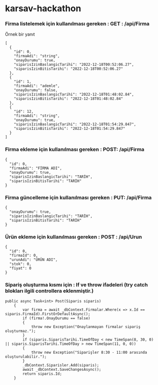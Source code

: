 # karsav-hackathon

### Firma listelemek için kullanılması gereken : GET : /api/Firma

Örnek bir yanıt
```
[
  {
    "id": 0,
    "firmaAdi": "string",
    "onayDurumu": true,
    "siparisIzinBaslangicTarihi": "2022-12-18T00:52:06.27",
    "siparisIzinBitisTarihi": "2022-12-18T00:52:06.27"
  },
  {
    "id": 1,
    "firmaAdi": "ademle",
    "onayDurumu": false,
    "siparisIzinBaslangicTarihi": "2022-12-18T01:48:02.84",
    "siparisIzinBitisTarihi": "2022-12-18T01:48:02.84"
  },
  {
    "id": 12,
    "firmaAdi": "string",
    "onayDurumu": true,
    "siparisIzinBaslangicTarihi": "2022-12-18T01:54:29.847",
    "siparisIzinBitisTarihi": "2022-12-18T01:54:29.847"
  }
]
```

### Firma ekleme için kullanılması gereken : POST: /api/Firma
```
{
  "id": 0,
  "firmaAdi": "FİRMA ADI",
  "onayDurumu": true,
  "siparisIzinBaslangicTarihi": "TARİH",
  "siparisIzinBitisTarihi": "TARİH"
}
```

### Firma güncelleme için kullanılması gereken : PUT: /api/Firma
```
{
  "onayDurumu": true,
  "siparisIzinBaslangicTarihi": "TARİH",
  "siparisIzinBitisTarihi": "TARİH"
}
```
### Ürün ekleme için kullanılması gereken : POST : /api/Urun
```
{
  "id": 0,
  "firmaId": 0,
  "urunAdi": "ÜRÜN ADI",
  "stok": 0,
  "fiyat": 0
}
```

### Sipariş oluşturma kısmı için : If ve throw ifadeleri (try catch blokları ilgili controllera eklenmiştir.) 
```
public async Task<int> Post(Siparis siparis)
    {
        var firma = await _dbContext.Firmalar.Where(x => x.Id == siparis.FirmaId).FirstOrDefaultAsync();
        if (firma!.OnayDurumu == false)
        {
            throw new Exception("Onaylanmayan firmalar sipariş oluşturmaz.");
        }
        if (siparis.SiparisTarihi.TimeOfDay < new TimeSpan(8, 30, 0) || siparis.SiparisTarihi.TimeOfDay > new TimeSpan(11, 0, 0))
        {
            throw new Exception("Siparişler 8:30 - 11:00 arasında oluşturulabilir.");
        }
        _dbContext.Siparisler.Add(siparis);
        await _dbContext.SaveChangesAsync();
        return siparis.Id;
    }
```
    
